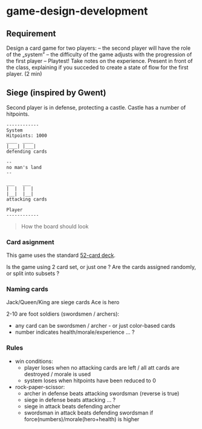 # game-design-development

## Requirement
Design a card game for two players:
– the second player will have the role of the „system”
– the difficulty of the game adjusts with the
progression of the first player
– Playtest! Take notes on the experience.
Present in front of the class, explaining if you succeded
to create a state of flow for the first player. (2 min)

## Siege (inspired by Gwent)

Second player is in defense, protecting a castle. Castle has a number of hitpoints.

```
------------
System
Hitpoints: 1000
____  ____
|___| |___|
defending cards

--
no man's land
--

___   ___
|  |  |  |
|__|  |__|
attacking cards

Player
------------
```
> How the board should look

### Card asignment
This game uses the standard [52-card deck](https://en.wikipedia.org/wiki/Standard_52-card_deck).

Is the game using 2 card set, or just one ?
Are the cards assigned randomly, or split into subsets ?

### Naming cards

Jack/Queen/King are siege cards
Ace is hero

2-10 are foot soldiers (swordsmen / archers):
+ any card can be swordsmen / archer - or just color-based cards
+ number indicates health/morale/experience ... ?


### Rules
+ win conditions:
  + player loses when no attacking cards are left / all att cards are destroyed / morale is used
  + system loses when hitpoints have been reduced to 0
+ rock-paper-scissor:
  + archer in defense beats attacking swordsman (reverse is true)
  + siege in defense beats attacking ... ?
  + siege in attack beats defending archer
  + swordsman in attack beats defending swordsman if force(numbers)/morale(hero+health) is higher






